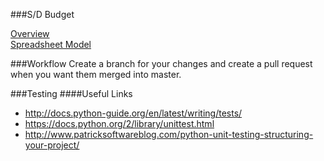 ###S/D Budget

[Overview](https://drive.google.com/open?id=1cmsPvAMvFLHkXawbL03yWGK5IrPuWtpKSMGk47ZVxpY)  
[Spreadsheet Model](https://drive.google.com/open?id=1oeDGV_eggz5cU12KPztDbbuo4xT0HVqyZgy5NjZ7lwU)

###Workflow
Create a branch for your changes and create a pull request when you want them merged into master.

###Testing
####Useful Links
- http://docs.python-guide.org/en/latest/writing/tests/
- https://docs.python.org/2/library/unittest.html
- http://www.patricksoftwareblog.com/python-unit-testing-structuring-your-project/
